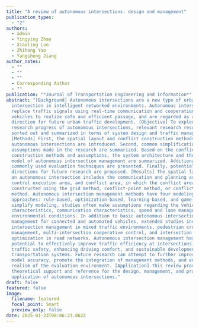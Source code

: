 ```yaml
---
title: "A review of autonomous intersections: design and management"
publication_types:
  - "2"
authors:
  - admin
  - Yingying Zhao
  - Xiaoling Luo
  - Zhihong Yao
  - Yangsheng Jiang
author_notes:
  - ""
  - ""
  - ""
  - Corresponding Author
  - ""
publication: "*Journal of Transportation Engineering and Information*"
abstract: "[Background] Autonomous intersections are a new type of urban road
  intersection in intelligent networked environments. Autonomous intersections
  replace traffic signals using real-time communication and cooperation of
  vehicles to realize safe and efficient passage, and are regarded as a vital
  direction for future urban traffic development. [Objective] To explore the
  research progress of autonomous intersections, relevant research results are
  sorted out and summarized in terms of system design and traffic management.
  [Methods] First, the spatial layout and conflict construction methods of
  autonomous intersections are introduced. Second, common simplification
  assumptions made in the research are summarized. Based on the conflict
  construction methods and assumptions, the system architecture and theoretical
  model of autonomous intersection management are summarized. Additionally, two
  commonly used evaluation techniques are presented. Finally, potential
  directions for future research are proposed. [Results] The spatial layout of
  an autonomous intersection includes the communication and planning area,
  control execution area, and conflict area, in which the conflict area can be
  constructed using the grid method, conflict-point method, or conflict-region
  method. Autonomous intersection management methods have four modeling
  approaches: rule-based, optimization-based, learning-based, and game-based. To
  simplify modeling, studies often make assumptions regarding the vehicle
  characteristics, communication characteristics, speed and lane management,and
  environmental conditions. In addition to basic autonomous intersection
  management for connected and automated vehicles, extended studies include
  intersection management in mixed traffic environments, pedestrian crossing
  management, multi-intersection cooperative control, and intersection layout
  optimization in road networks. Autonomous intersection management has the
  potential to effectively improve traffic efficiency at intersections, ensuring
  traffic safety, enhancing driving comfort, and sustainable development of
  transportation systems. Future research can attempt to further improve the
  model accuracy, promote the integration of management methods, and enhance the
  realism of the evaluation environment. [Application] This review provides
  theoretical support and reference for the design, management, and practical
  application of autonomous intersections."
draft: false
featured: false
image:
  filename: featured
  focal_point: Smart
  preview_only: false
date: 2025-01-23T08:06:23.862Z
---
```

